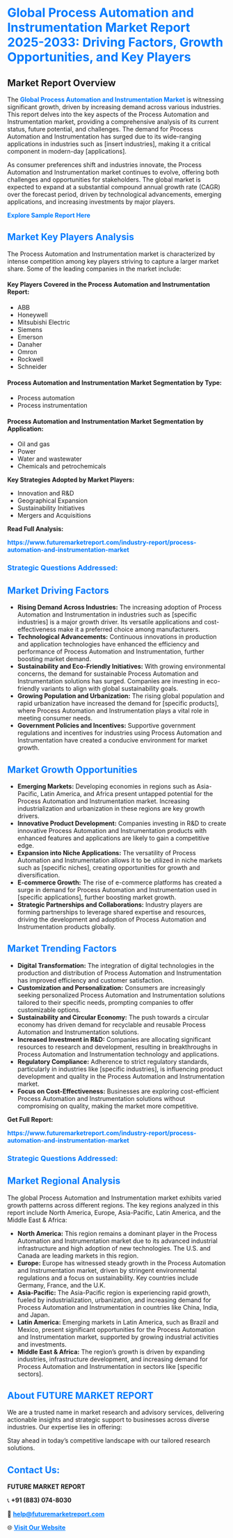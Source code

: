 <h1 style="color: #007BFF;">Global Process Automation and Instrumentation Market Report 2025-2033: Driving Factors, Growth Opportunities, and Key Players</h1>

<section id="overview">
<h2>Market Report Overview</h2>
<p>The <a href="https://www.futuremarketreport.com/industry-report/process-automation-and-instrumentation-market" style="color: #007BFF; text-decoration: none;"><strong>Global Process Automation and Instrumentation Market</strong></a> is witnessing significant growth, driven by increasing demand across various industries. This report delves into the key aspects of the Process Automation and Instrumentation market, providing a comprehensive analysis of its current status, future potential, and challenges. The demand for Process Automation and Instrumentation has surged due to its wide-ranging applications in industries such as [insert industries], making it a critical component in modern-day [applications].</p>
<p>As consumer preferences shift and industries innovate, the Process Automation and Instrumentation market continues to evolve, offering both challenges and opportunities for stakeholders. The global market is expected to expand at a substantial compound annual growth rate (CAGR) over the forecast period, driven by technological advancements, emerging applications, and increasing investments by major players.</p>
</section>

<section id="overview">
<p><a href="https://www.futuremarketreport.com/request-sample/reportId=104858" style="color: #007BFF; text-decoration: none;"><strong>Explore Sample Report Here</strong></a></p>
</section>

<section id="key-players">
<h2 style="color: #007BFF;">Market Key Players Analysis</h2>
<p>The Process Automation and Instrumentation market is characterized by intense competition among key players striving to capture a larger market share. Some of the leading companies in the market include:</p>
<h4>Key Players Covered in the Process Automation and Instrumentation Report:</h4>
<ul><li>ABB</li><li>Honeywell</li><li>Mitsubishi Electric</li><li>Siemens</li><li>Emerson</li><li>Danaher</li><li>Omron</li><li>Rockwell</li><li>Schneider</li></ul>
<h4>Process Automation and Instrumentation Market Segmentation by Type:</h4>
<ul><li>Process automation</li><li>Process instrumentation</li></ul>

<h4>Process Automation and Instrumentation Market Segmentation by Application:</h4>
<ul><li>Oil and gas</li><li>Power</li><li>Water and wastewater</li><li>Chemicals and petrochemicals</li></ul>
<p><strong>Key Strategies Adopted by Market Players:</strong></p>
<ul>
<li>Innovation and R&D</li>
<li>Geographical Expansion</li>
<li>Sustainability Initiatives</li>
<li>Mergers and Acquisitions</li>
</ul>
</section>

<section>
<p><strong>Read Full Analysis: </strong></p><a href="https://www.futuremarketreport.com/industry-report/process-automation-and-instrumentation-market" style="color: #007BFF; text-decoration: none;"><strong>https://www.futuremarketreport.com/industry-report/process-automation-and-instrumentation-market</strong></a>
<h3 style="color: #007BFF;">Strategic Questions Addressed:</h3>
</section>

<section id="driving-factors">
<h2 style="color: #007BFF;">Market Driving Factors</h2>
<ul>
<li><strong>Rising Demand Across Industries:</strong> The increasing adoption of Process Automation and Instrumentation in industries such as [specific industries] is a major growth driver. Its versatile applications and cost-effectiveness make it a preferred choice among manufacturers.</li>
<li><strong>Technological Advancements:</strong> Continuous innovations in production and application technologies have enhanced the efficiency and performance of Process Automation and Instrumentation, further boosting market demand.</li>
<li><strong>Sustainability and Eco-Friendly Initiatives:</strong> With growing environmental concerns, the demand for sustainable Process Automation and Instrumentation solutions has surged. Companies are investing in eco-friendly variants to align with global sustainability goals.</li>
<li><strong>Growing Population and Urbanization:</strong> The rising global population and rapid urbanization have increased the demand for [specific products], where Process Automation and Instrumentation plays a vital role in meeting consumer needs.</li>
<li><strong>Government Policies and Incentives:</strong> Supportive government regulations and incentives for industries using Process Automation and Instrumentation have created a conducive environment for market growth.</li>
</ul>
</section>

<section id="growth-opportunities">
<h2 style="color: #007BFF;">Market Growth Opportunities</h2>
<ul>
<li><strong>Emerging Markets:</strong> Developing economies in regions such as Asia-Pacific, Latin America, and Africa present untapped potential for the Process Automation and Instrumentation market. Increasing industrialization and urbanization in these regions are key growth drivers.</li>
<li><strong>Innovative Product Development:</strong> Companies investing in R&D to create innovative Process Automation and Instrumentation products with enhanced features and applications are likely to gain a competitive edge.</li>
<li><strong>Expansion into Niche Applications:</strong> The versatility of Process Automation and Instrumentation allows it to be utilized in niche markets such as [specific niches], creating opportunities for growth and diversification.</li>
<li><strong>E-commerce Growth:</strong> The rise of e-commerce platforms has created a surge in demand for Process Automation and Instrumentation used in [specific applications], further boosting market growth.</li>
<li><strong>Strategic Partnerships and Collaborations:</strong> Industry players are forming partnerships to leverage shared expertise and resources, driving the development and adoption of Process Automation and Instrumentation products globally.</li>
</ul>
</section>

<section id="trending-factors">
<h2 style="color: #007BFF;">Market Trending Factors</h2>
<ul>
<li><strong>Digital Transformation:</strong> The integration of digital technologies in the production and distribution of Process Automation and Instrumentation has improved efficiency and customer satisfaction.</li>
<li><strong>Customization and Personalization:</strong> Consumers are increasingly seeking personalized Process Automation and Instrumentation solutions tailored to their specific needs, prompting companies to offer customizable options.</li>
<li><strong>Sustainability and Circular Economy:</strong> The push towards a circular economy has driven demand for recyclable and reusable Process Automation and Instrumentation solutions.</li>
<li><strong>Increased Investment in R&D:</strong> Companies are allocating significant resources to research and development, resulting in breakthroughs in Process Automation and Instrumentation technology and applications.</li>
<li><strong>Regulatory Compliance:</strong> Adherence to strict regulatory standards, particularly in industries like [specific industries], is influencing product development and quality in the Process Automation and Instrumentation market.</li>
<li><strong>Focus on Cost-Effectiveness:</strong> Businesses are exploring cost-efficient Process Automation and Instrumentation solutions without compromising on quality, making the market more competitive.</li>
</ul>
</section>

<section>
<p><strong>Get Full Report: </strong></p><a href="https://www.futuremarketreport.com/industry-report/process-automation-and-instrumentation-market" style="color: #007BFF; text-decoration: none;"><strong>https://www.futuremarketreport.com/industry-report/process-automation-and-instrumentation-market</strong></a>
<h3 style="color: #007BFF;">Strategic Questions Addressed:</h3>
</section>


<section id="regional-analysis">
<h2 style="color: #007BFF;">Market Regional Analysis</h2>
<p>The global Process Automation and Instrumentation market exhibits varied growth patterns across different regions. The key regions analyzed in this report include North America, Europe, Asia-Pacific, Latin America, and the Middle East & Africa:</p>
<ul>
<li><strong>North America:</strong> This region remains a dominant player in the Process Automation and Instrumentation market due to its advanced industrial infrastructure and high adoption of new technologies. The U.S. and Canada are leading markets in this region.</li>
<li><strong>Europe:</strong> Europe has witnessed steady growth in the Process Automation and Instrumentation market, driven by stringent environmental regulations and a focus on sustainability. Key countries include Germany, France, and the U.K.</li>
<li><strong>Asia-Pacific:</strong> The Asia-Pacific region is experiencing rapid growth, fueled by industrialization, urbanization, and increasing demand for Process Automation and Instrumentation in countries like China, India, and Japan.</li>
<li><strong>Latin America:</strong> Emerging markets in Latin America, such as Brazil and Mexico, present significant opportunities for the Process Automation and Instrumentation market, supported by growing industrial activities and investments.</li>
<li><strong>Middle East & Africa:</strong> The region’s growth is driven by expanding industries, infrastructure development, and increasing demand for Process Automation and Instrumentation in sectors like [specific sectors].</li>
</ul>
</section>

<footer>
<h2 style="color: #007BFF;">About FUTURE MARKET REPORT</h2>
<p>We are a trusted name in market research and advisory services, delivering actionable insights and strategic support to businesses across diverse industries. Our expertise lies in offering:</p>

<p>Stay ahead in today’s competitive landscape with our tailored research solutions.</p>

<h2 style="color: #007BFF;">Contact Us:</h2>
<p><strong>FUTURE MARKET REPORT</strong></p>
<p>📞 <strong>+91 (883) 074-8030</strong></p>
<p>📧 <strong><a href="mailto:help@futuremarketreport.com" style="color: #007BFF;">help@futuremarketreport.com</a></strong></p>
<p>🌐 <strong><a href="https://www.futuremarketreport.com/" style="color: #007BFF;">Visit Our Website</a></strong></p>
</footer>